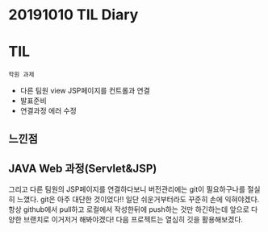 # 20191010 TIL Diary
# **TIL** <br>

`학원 과제`
   - 다른 팀원 view JSP페이지를 컨트롤과 연결
   - 발표준비
   - 연결과정 에러 수정

## **느낀점** <br>
## JAVA Web 과정(Servlet&JSP)
그리고 다른 팀원의 JSP페이지를 연결하다보니 버전관리에는 git이 필요하구나를 절실히 느꼈다. git은 아주 대단한 것이었다!! 일단 쉬운거부터라도 꾸준히 손에 익혀야겠다. 항상 github에서 pull하고 로컬에서 작성한뒤에 push하는 것만 하긴하는데 앞으로 다양한 브랜치로 이거저거 해봐야겠다! 다음 프로젝트는 열심히 깃을 활용해보겠다.